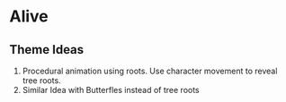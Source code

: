 # Alive

## Theme Ideas

1. Procedural animation using roots. Use character movement to reveal tree roots.
2. Similar Idea with Butterfles instead of tree roots 




